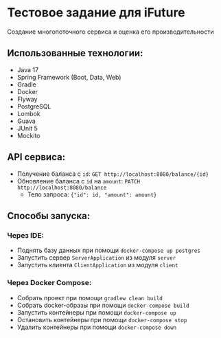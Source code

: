# Тестовое задание для iFuture
Создание многопоточного сервиса и оценка его производительности

## Использованные технологии:
- Java 17
- Spring Framework (Boot, Data, Web)
- Gradle
- Docker
- Flyway
- PostgreSQL
- Lombok
- Guava
- JUnit 5
- Mockito

## API сервиса:
* Получение баланса c `id`: `GET http://localhost:8080/balance/{id}`
* Обновление баланса c `id` на `amount`: `PATCH http://localhost:8080/balance`
  * Тело запроса: `{"id": id, "amount": amount}`

## Способы запуска:
### Через IDE:
- Поднять базу данных при помощи `docker-compose up postgres`
- Запустить сервер `ServerApplication` из модуля `server`
- Запустить клиента `ClientApplication` из модуля `client`
### Через Docker Compose:
- Собрать проект при помощи `gradlew clean build`
- Собрать docker-образы при помощи `docker-compose build`
- Запустить контейнеры при помощи `docker-compose up`
- Остановить контейнеры при помощи `docker-compose stop`
- Удалить контейнеры при помощи `docker-compose down`

